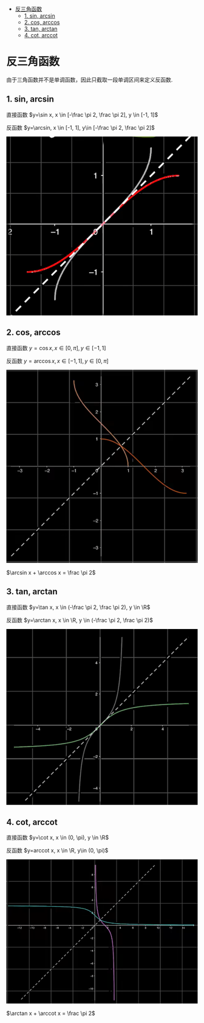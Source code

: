 - [反三角函数](#反三角函数)
  - [1. sin, arcsin](#1-sin-arcsin)
  - [2. cos, arccos](#2-cos-arccos)
  - [3. tan, arctan](#3-tan-arctan)
  - [4. cot, arccot](#4-cot-arccot)


# 反三角函数

由于三角函数并不是单调函数，因此只截取一段单调区间来定义反函数.

## 1. sin, arcsin

直接函数 $y=\sin x, x \in [-\frac \pi 2, \frac \pi 2], y \in [-1, 1]$

反函数 $y=\arcsin, x \in [-1, 1], y\in [-\frac \pi 2, \frac \pi 2]$

![img](../img/sin-arcsin.png)

## 2. cos, arccos

直接函数 $y=\cos x, x \in [0, \pi], y\in [-1, 1]$

反函数 $y=\arccos x, x \in [-1, 1], y \in [0, \pi]$

![img](../img/cos-arccos.png)

$\arcsin x + \arccos x = \frac \pi 2$

## 3. tan, arctan

直接函数 $y=\tan x, x \in (-\frac \pi 2, \frac \pi 2), y \in \R$

反函数 $y=\arctan x, x \in \R, y \in (-\frac \pi 2, \frac \pi 2)$

![img](../img/tan-arctan.png)

## 4. cot, arccot

直接函数 $y=\cot x, x \in (0, \pi), y \in \R$

反函数 $y=arccot x, x \in \R, y\in (0, \pi)$

![img](../img/cot-arccot.png)

$\arctan x + \arccot x = \frac \pi 2$